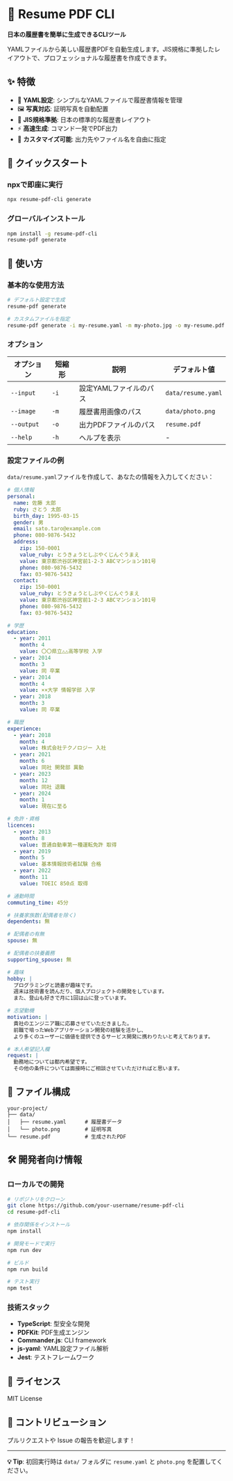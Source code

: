 # 📄 Resume PDF CLI

**日本の履歴書を簡単に生成できるCLIツール**

YAMLファイルから美しい履歴書PDFを自動生成します。JIS規格に準拠したレイアウトで、プロフェッショナルな履歴書を作成できます。

## ✨ 特徴

- 📝 **YAML設定**: シンプルなYAMLファイルで履歴書情報を管理
- 🖼️ **写真対応**: 証明写真を自動配置
- 📐 **JIS規格準拠**: 日本の標準的な履歴書レイアウト
- ⚡ **高速生成**: コマンド一発でPDF出力
- 🔧 **カスタマイズ可能**: 出力先やファイル名を自由に指定

## 🚀 クイックスタート

### npxで即座に実行

```bash
npx resume-pdf-cli generate
```

### グローバルインストール

```bash
npm install -g resume-pdf-cli
resume-pdf generate
```

## 📖 使い方

### 基本的な使用方法

```bash
# デフォルト設定で生成
resume-pdf generate

# カスタムファイルを指定
resume-pdf generate -i my-resume.yaml -m my-photo.jpg -o my-resume.pdf
```

### オプション

| オプション | 短縮形 | 説明 | デフォルト値 |
|-----------|--------|------|-------------|
| `--input` | `-i` | 設定YAMLファイルのパス | `data/resume.yaml` |
| `--image` | `-m` | 履歴書用画像のパス | `data/photo.png` |
| `--output` | `-o` | 出力PDFファイルのパス | `resume.pdf` |
| `--help` | `-h` | ヘルプを表示 | - |

### 設定ファイルの例

`data/resume.yaml`ファイルを作成して、あなたの情報を入力してください：

```yaml
# 個人情報
personal:
  name: 佐藤 太郎
  ruby: さとう 太郎
  birth_day: 1995-03-15
  gender: 男
  email: sato.taro@example.com
  phone: 080-9876-5432
  address:
    zip: 150-0001
    value_ruby: とうきょうとしぶやくじんぐうまえ
    value: 東京都渋谷区神宮前1-2-3 ABCマンション101号
    phone: 080-9876-5432
    fax: 03-9876-5432
  contact:
    zip: 150-0001
    value_ruby: とうきょうとしぶやくじんぐうまえ
    value: 東京都渋谷区神宮前1-2-3 ABCマンション101号
    phone: 080-9876-5432
    fax: 03-9876-5432

# 学歴
education:
  - year: 2011
    month: 4
    value: 〇〇県立△△高等学校 入学
  - year: 2014
    month: 3
    value: 同 卒業
  - year: 2014
    month: 4
    value: ××大学 情報学部 入学
  - year: 2018
    month: 3
    value: 同 卒業

# 職歴
experience:
  - year: 2018
    month: 4
    value: 株式会社テクノロジー 入社
  - year: 2021
    month: 6
    value: 同社 開発部 異動
  - year: 2023
    month: 12
    value: 同社 退職
  - year: 2024
    month: 1
    value: 現在に至る

# 免許・資格
licences:
  - year: 2013
    month: 8
    value: 普通自動車第一種運転免許 取得
  - year: 2019
    month: 5
    value: 基本情報技術者試験 合格
  - year: 2022
    month: 11
    value: TOEIC 850点 取得

# 通勤時間
commuting_time: 45分

# 扶養家族数(配偶者を除く)
dependents: 無

# 配偶者の有無
spouse: 無

# 配偶者の扶養義務
supporting_spouse: 無

# 趣味
hobby: |
  プログラミングと読書が趣味です。
  週末は技術書を読んだり、個人プロジェクトの開発をしています。
  また、登山も好きで月に1回は山に登っています。

# 志望動機
motivation: |
  貴社のエンジニア職に応募させていただきました。
  前職で培ったWebアプリケーション開発の経験を活かし、
  より多くのユーザーに価値を提供できるサービス開発に携わりたいと考えております。

# 本人希望記入欄
request: |
  勤務地については都内希望です。
  その他の条件については面接時にご相談させていただければと思います。
```

## 📁 ファイル構成

```
your-project/
├── data/
│   ├── resume.yaml      # 履歴書データ
│   └── photo.png        # 証明写真
└── resume.pdf           # 生成されたPDF
```

## 🛠️ 開発者向け情報

### ローカルでの開発

```bash
# リポジトリをクローン
git clone https://github.com/your-username/resume-pdf-cli
cd resume-pdf-cli

# 依存関係をインストール
npm install

# 開発モードで実行
npm run dev

# ビルド
npm run build

# テスト実行
npm test
```

### 技術スタック

- **TypeScript**: 型安全な開発
- **PDFKit**: PDF生成エンジン
- **Commander.js**: CLI framework
- **js-yaml**: YAML設定ファイル解析
- **Jest**: テストフレームワーク

## 📝 ライセンス

MIT License

## 🤝 コントリビューション

プルリクエストや Issue の報告を歓迎します！

---

**💡 Tip**: 初回実行時は `data/` フォルダに `resume.yaml` と `photo.png` を配置してください。